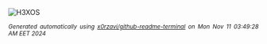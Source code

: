 <div align="justify">
<picture>
    <source media="(prefers-color-scheme: dark)" srcset="https://i.ibb.co/m553r5F/output-gif.gif">
    <source media="(prefers-color-scheme: light)" srcset="https://i.ibb.co/m553r5F/output-gif.gif">
    <img alt="H3XOS" src="https://i.ibb.co/m553r5F/output-gif.gif">
</picture>

<sub><i>Generated automatically using [x0rzavi/github-readme-terminal](https://github.com/x0rzavi/github-readme-terminal) on Mon Nov 11 03:49:28 AM EET 2024</i></sub>
</div>